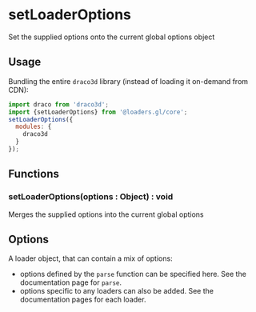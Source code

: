 # setLoaderOptions

Set the supplied options onto the current global options object

## Usage

Bundling the entire `draco3d` library (instead of loading it on-demand from CDN):

```js
import draco from 'draco3d';
import {setLoaderOptions} from '@loaders.gl/core';
setLoaderOptions({
  modules: {
    draco3d
  }
});
```

## Functions

### setLoaderOptions(options : Object) : void

Merges the supplied options into the current global options

## Options

A loader object, that can contain a mix of options:

- options defined by the `parse` function can be specified here. See the documentation page for `parse`.
- options specific to any loaders can also be added. See the documentation pages for each loader.
